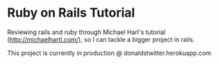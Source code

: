 # Ruby on Rails Tutorial

Reviewing rails and ruby through Michael Harl's tutorial
(http://michaelhartl.com/), so I can tackle a bigger project
in rails.

This project is currently in production @
donaldstwitter.herokuapp.com
